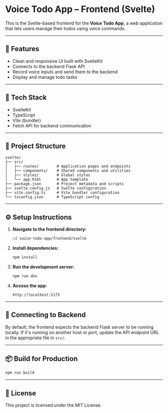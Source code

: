 # Voice Todo App – Frontend (Svelte)

This is the Svelte-based frontend for the **Voice Todo App**, a web application that lets users manage their todos using voice commands.

---

## 🎯 Features

- Clean and responsive UI built with SvelteKit
- Connects to the backend Flask API
- Record voice inputs and send them to the backend
- Display and manage todo tasks

---

## 🧰 Tech Stack

- SvelteKit
- TypeScript
- Vite (bundler)
- Fetch API for backend communication

---

## 📁 Project Structure

```
svelte/
├── src/
│   ├── routes/        # Application pages and endpoints
│   ├── components/    # Shared components and utilities
│   ├── styles/        # Global styles
│   └── app.html       # App template
├── package.json       # Project metadata and scripts
├── svelte.config.js   # Svelte configuration
├── vite.config.ts     # Vite bundler configuration
└── tsconfig.json      # TypeScript config
```

---

## ⚙️ Setup Instructions

1. **Navigate to the frontend directory:**
   ```bash
   cd voice-todo-app/frontend/svelte
   ```

2. **Install dependencies:**
   ```bash
   npm install
   ```

3. **Run the development server:**
   ```bash
   npm run dev
   ```

4. **Access the app:**
   ```
   http://localhost:5173
   ```

---

## 🔄 Connecting to Backend

By default, the frontend expects the backend Flask server to be running locally. 
If it's running on another host or port, update the API endpoint URL in the appropriate file in `src/`.

---

## 📦 Build for Production

```bash
npm run build
```

---

## 📄 License

This project is licensed under the MIT License.
